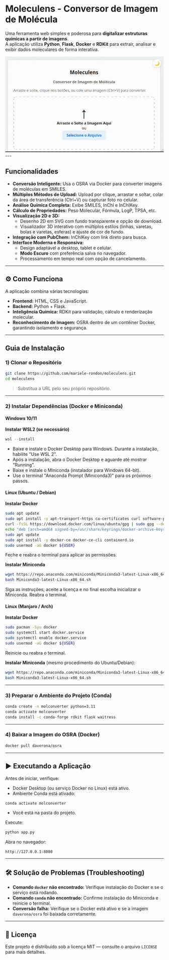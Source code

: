 # Moleculens - Conversor de Imagem de Molécula

Uma ferramenta web simples e poderosa para **digitalizar estruturas químicas a partir de imagens**.  
A aplicação utiliza **Python**, **Flask**, **Docker** e **RDKit** para extrair, analisar e exibir dados moleculares de forma interativa.

![Demonstração da Aplicação](assets/moleculens.gif)---

##  Funcionalidades

- **Conversão Inteligente:** Usa o OSRA via Docker para converter imagens de moléculas em SMILES.  
- **Múltiplos Métodos de Upload:** Upload por clique, arrastar e soltar, colar da área de transferência (Ctrl+V) ou capturar foto no celular.  
- **Análise Química Completa:** Exibe SMILES, InChI e InChIKey.  
- **Cálculo de Propriedades:** Peso Molecular, Fórmula, LogP, TPSA, etc.  
- **Visualização 2D e 3D:**
  - Desenho 2D em SVG com fundo transparente e opção de download.
  - Visualizador 3D interativo com múltiplos estilos (linhas, varetas, bolas e varetas, esferas) e ajuste de cor de fundo.
- **Integração com PubChem:** InChIKey com link direto para busca.  
- **Interface Moderna e Responsiva:**
  - Design adaptável a desktop, tablet e celular.
  - **Modo Escuro** com preferência salva no navegador.
  - Processamento em tempo real com opção de cancelamento.

---

## ⚙️ Como Funciona

A aplicação combina várias tecnologias:

- **Frontend:** HTML, CSS e JavaScript.
- **Backend:** Python + Flask.
- **Inteligência Química:** RDKit para validação, cálculo e renderização molecular.
- **Reconhecimento de Imagem:** OSRA dentro de um contêiner Docker, garantindo isolamento e segurança.

---

##  Guia de Instalação

### 1) Clonar o Repositório

```bash
git clone https://github.com/mariele-rondon/moleculens.git
cd moleculens
```

> Substitua a URL pelo seu próprio repositório.

---

### 2) Instalar Dependências (Docker e Miniconda)

#### Windows 10/11

**Instalar WSL2 (se necessário)**
```powershell
wsl --install
```

- Baixe e instale o Docker Desktop para Windows. Durante a instalação, habilite "Use WSL 2".  
- Após a instalação, abra o Docker Desktop e aguarde até mostrar "Running".
- Baixe e instale o Miniconda (instalador para Windows 64-bit).  
- Use o terminal "Anaconda Prompt (Miniconda3)" para os próximos passos.

#### Linux (Ubuntu / Debian)

**Instalar Docker**
```bash
sudo apt update
sudo apt install -y apt-transport-https ca-certificates curl software-properties-common
curl -fsSL https://download.docker.com/linux/ubuntu/gpg | sudo gpg --dearmor -o /usr/share/keyrings/docker-archive-keyring.gpg
echo "deb [arch=amd64 signed-by=/usr/share/keyrings/docker-archive-keyring.gpg] https://download.docker.com/linux/ubuntu $(lsb_release -cs) stable" | sudo tee /etc/apt/sources.list.d/docker.list > /dev/null
sudo apt update
sudo apt install -y docker-ce docker-ce-cli containerd.io
sudo usermod -aG docker ${USER}
```
Feche e reabra o terminal para aplicar as permissões.

**Instalar Miniconda**
```bash
wget https://repo.anaconda.com/miniconda/Miniconda3-latest-Linux-x86_64.sh
bash Miniconda3-latest-Linux-x86_64.sh
```
Siga as instruções, aceite a licença e no final escolha inicializar o Miniconda. Reabra o terminal.

#### Linux (Manjaro / Arch)

**Instalar Docker**
```bash
sudo pacman -Syu docker
sudo systemctl start docker.service
sudo systemctl enable docker.service
sudo usermod -aG docker ${USER}
```
Reinicie ou reabra o terminal.

**Instalar Miniconda** (mesmo procedimento do Ubuntu/Debian):
```bash
wget https://repo.anaconda.com/miniconda/Miniconda3-latest-Linux-x86_64.sh
bash Miniconda3-latest-Linux-x86_64.sh
```

---

### 3) Preparar o Ambiente do Projeto (Conda)

```bash
conda create -n molconverter python=3.11
conda activate molconverter
conda install -c conda-forge rdkit flask waitress
```

---

### 4) Baixar a Imagem do OSRA (Docker)

```bash
docker pull daverona/osra
```

---

## ▶️ Executando a Aplicação

Antes de iniciar, verifique:
- Docker Desktop (ou serviço Docker no Linux) está ativo.
- Ambiente Conda está ativado:
```bash
conda activate molconverter
```
- Você está na pasta do projeto.

Execute:
```bash
python app.py
```

Abra no navegador:
```
http://127.0.0.1:8080
```

---

## 🛠 Solução de Problemas (Troubleshooting)

- **Comando `docker` não encontrado:** Verifique instalação do Docker e se o serviço está rodando.
- **Comando `conda` não encontrado:** Confirme instalação do Miniconda e reinicie o terminal.
- **Conversão falha:** Verifique se o Docker está ativo e se a imagem `daverona/osra` foi baixada corretamente.

---

## 📜 Licença

Este projeto é distribuído sob a licença MIT — consulte o arquivo `LICENSE` para mais detalhes.